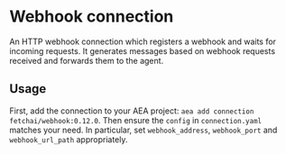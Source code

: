 # Webhook connection

An HTTP webhook connection which registers a webhook and waits for incoming requests. It generates messages based on webhook requests received and forwards them to the agent.

## Usage

First, add the connection to your AEA project: `aea add connection fetchai/webhook:0.12.0`. Then ensure the `config` in `connection.yaml` matches your need. In particular, set `webhook_address`, `webhook_port` and `webhook_url_path` appropriately.
